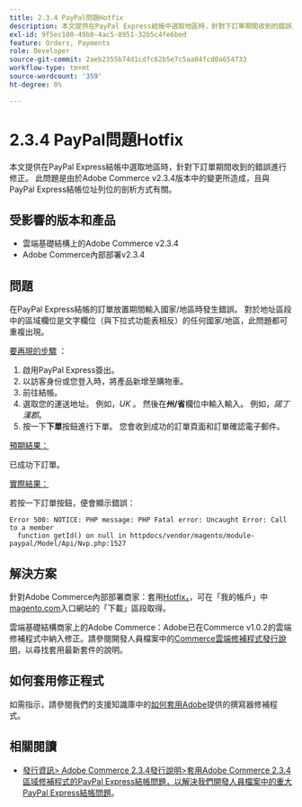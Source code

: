 ```yaml
---
title: 2.3.4 PayPal問題Hotfix
description: 本文提供在PayPal Express結帳中選取地區時，針對下訂單期間收到的錯誤進行修正。 此問題是由於Adobe Commerce v2.3.4版本中的變更所造成，且與PayPal Express結帳位址列位的剖析方式有關。
exl-id: 9f5ec100-49b0-4ac5-8951-32b5c4fe6bed
feature: Orders, Payments
role: Developer
source-git-commit: 2aeb2355b74d1cdfc62b5e7c5aa04fcd0a654733
workflow-type: tm+mt
source-wordcount: '359'
ht-degree: 0%

---
```


# 2.3.4 PayPal問題Hotfix

本文提供在PayPal Express結帳中選取地區時，針對下訂單期間收到的錯誤進行修正。 此問題是由於Adobe Commerce v2.3.4版本中的變更所造成，且與PayPal Express結帳位址列位的剖析方式有關。

## 受影響的版本和產品

* 雲端基礎結構上的Adobe Commerce v2.3.4
* Adobe Commerce內部部署v2.3.4

## 問題

在PayPal Express結帳的訂單放置期間輸入國家/地區時發生錯誤。 對於地址區段中的區域欄位是文字欄位（與下拉式功能表相反）的任何國家/地區，此問題都可重複出現。

<u>要再現的步驟</u> ：

1. 啟用PayPal Express簽出。
1. 以訪客身份或您登入時，將產品新增至購物車。
1. 前往結帳。
1. 選取您的運送地址。 例如，*UK* 。 然後在&#x200B;**州/省**&#x200B;欄位中輸入輸入。 例如，*諾丁漢郡*。
1. 按一下&#x200B;**下單**&#x200B;按鈕進行下單。 您會收到成功的訂單頁面和訂單確認電子郵件。

<u>預期結果：</u>

已成功下訂單。

<u>實際結果：</u>

若按一下訂單按鈕，便會顯示錯誤：

```
Error 500: NOTICE: PHP message: PHP Fatal error: Uncaught Error: Call to a member
  function getId() on null in httpdocs/vendor/magento/module-paypal/Model/Api/Nvp.php:1527
```

## 解決方案

針對Adobe Commerce內部部署商家：套用[Hotfix，](https://magento.com/tech-resources/download#download2353)，可在「我的帳戶」中[magento.com](https://magento.com)入口網站的「下載」區段取得。

雲端基礎結構商家上的Adobe Commerce：Adobe已在Commerce v1.0.2的雲端修補程式中納入修正。請參閱開發人員檔案中的[Commerce雲端修補程式發行說明](https://experienceleague.adobe.com/zh-hant/docs/commerce-cloud-service/user-guide/release-notes/cloud-patches?itm_source=devdocs&amp;itm_medium=quick_search&amp;itm_campaign=federated_search&amp;itm_term=cloud%20patche)，以尋找套用最新套件的說明。

## 如何套用修正程式

如需指示，請參閱我們的支援知識庫中的[如何套用Adobe](/help/how-to/general/how-to-apply-a-composer-patch-provided-by-magento.md)提供的撰寫器修補程式。

## 相關閱讀

* [發行資訊> Adobe Commerce 2.3.4發行說明>套用Adobe Commerce 2.3.4區域修補程式的PayPal Express結帳問題，以解決我們開發人員檔案中的重大PayPal Express結帳問題](https://commerce-docs.github.io/devdocs-archive/2.3/guides/v2.3/release-notes/release-notes-2-3-4-commerce.html#apply-the-paypal-express-checkout-issue-with-region-patch-for-magento-234-to-address-a-critical-paypal-express-checkout-issue)。
